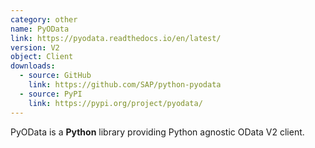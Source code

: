 ```yaml
---
category: other
name: PyOData
link: https://pyodata.readthedocs.io/en/latest/
version: V2
object: Client
downloads:
  - source: GitHub
    link: https://github.com/SAP/python-pyodata
  - source: PyPI
    link: https://pypi.org/project/pyodata/
---
```

PyOData is a **Python** library providing Python agnostic OData V2 client.

